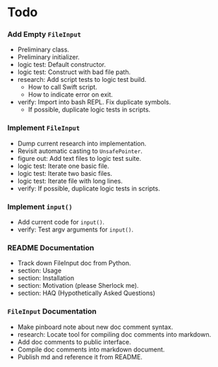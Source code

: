 Todo
====

### Add Empty `FileInput`
- Preliminary class.
- Preliminary initializer.
- logic test: Default constructor.
- logic test: Construct with bad file path.
- research: Add script tests to logic test build.
    - How to call Swift script.
	 - How to indicate error on exit.
- verify: Import into bash REPL. Fix duplicate symbols.
    - If possible, duplicate logic tests in scripts.

### Implement `FileInput`
- Dump current research into implementation.
- Revisit automatic casting to `UnsafePointer`.
- figure out: Add text files to logic test suite.
- logic test: Iterate one basic file.
- logic test: Iterate two basic files.
- logic test: Iterate file with long lines.
- verify: If possible, duplicate logic tests in scripts.

### Implement `input()`
- Add current code for `input()`.
- verify: Test argv arguments for `input()`.

### README Documentation
- Track down FileInput doc from Python.
- section: Usage
- section: Installation
- section: Motivation (please Sherlock me).
- section: HAQ (Hypothetically Asked Questions)

### `FileInput` Documentation
- Make pinboard note about new doc comment syntax.
- research: Locate tool for compiling doc comments into markdown.
- Add doc comments to public interface.
- Compile doc comments into markdown document.
- Publish md and reference it from README.
